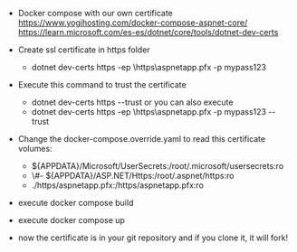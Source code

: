 
- Docker compose with our own certificate
https://www.yogihosting.com/docker-compose-aspnet-core/
https://learn.microsoft.com/es-es/dotnet/core/tools/dotnet-dev-certs

- Create ssl certificate in https folder
	- dotnet dev-certs https -ep \\https\\aspnetapp.pfx -p mypass123
- Execute this command to trust the certificate
	- dotnet dev-certs https --trust or you can also execute
	- dotnet dev-certs https -ep \\https\\aspnetapp.pfx -p mypass123 --trust
 
 - Change the docker-compose.override.yaml to read this certificate
  volumes:
      - ${APPDATA}/Microsoft/UserSecrets:/root/.microsoft/usersecrets:ro
      - \\#- ${APPDATA}/ASP.NET/Https:/root/.aspnet/https:ro
      - ./https/aspnetapp.pfx:/https/aspnetapp.pfx:ro
      
 - execute docker compose build
 - execute docker compose up
 - now the certificate is in your git repository and if you clone it, it will fork!

 